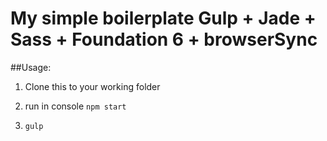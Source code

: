 # My simple boilerplate Gulp + Jade + Sass + Foundation 6 + browserSync

##Usage:

1. Clone this to your working folder

2. run in console `npm start`

3. `gulp`